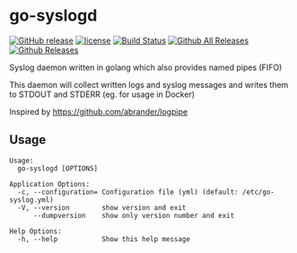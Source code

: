 # go-syslogd

[![GitHub release](https://img.shields.io/github/release/webdevops/go-syslogd.svg)](https://github.com/webdevops/go-syslogd/releases)
[![license](https://img.shields.io/github/license/webdevops/go-syslogd.svg)](https://github.com/webdevops/go-syslogd/blob/master/LICENSE)
[![Build Status](https://travis-ci.org/webdevops/go-syslogd.svg?branch=master)](https://travis-ci.org/webdevops/go-syslogd)
[![Github All Releases](https://img.shields.io/github/downloads/webdevops/go-syslogd/total.svg)]()
[![Github Releases](https://img.shields.io/github/downloads/webdevops/go-syslogd/latest/total.svg)]()

Syslog daemon written in golang which also provides named pipes (FIFO)

This daemon will collect written logs and syslog messages and writes them to STDOUT and STDERR (eg. for usage in Docker)

Inspired by https://github.com/abrander/logpipe

## Usage

```
Usage:
  go-syslogd [OPTIONS]

Application Options:
  -c, --configuration= Configuration file (yml) (default: /etc/go-syslog.yml)
  -V, --version        show version and exit
      --dumpversion    show only version number and exit

Help Options:
  -h, --help           Show this help message

```
